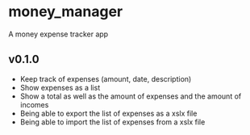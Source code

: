 # money_manager

A money expense tracker app

## v0.1.0

- Keep track of expenses (amount, date, description)
- Show expenses as a list
- Show a total as well as the amount of expenses and the amount of incomes
- Being able to export the list of expenses as a xslx file
- Being able to import the list of expenses from a xslx file